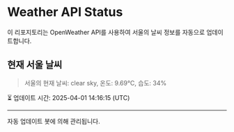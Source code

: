 
# Weather API Status

이 리포지토리는 OpenWeather API를 사용하여 서울의 날씨 정보를 자동으로 업데이트합니다.

## 현재 서울 날씨
> 서울의 현재 날씨: clear sky, 온도: 9.69°C, 습도: 34%

⏳ 업데이트 시간: 2025-04-01 14:16:15 (UTC)

---
자동 업데이트 봇에 의해 관리됩니다.
